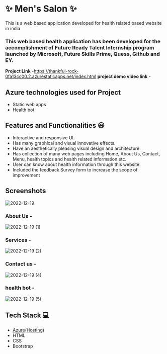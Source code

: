 # ✨  Men's Salon ✨

This is a web based application developed for health related based website in india

### This web based health application has been developed for the accomplishment of Future Ready Talent Internship program launched by Microsoft, Future Skills Prime, Quess, Github and EY.


**Project Link** -https://thankful-rock-0fa13cc00.2.azurestaticapps.net/index.html
**project demo video link** - 

## Azure technologies used for Project

- Static web apps
- Health bot

## Features and Functionalities 😃

- Interactive and responsive UI.
- Has many graphical and visual innovative effects.
- Have an aesthetically pleasing visual design and architecture.
- Has collection of many web pages including Home, About Us, Contact, Menu, health topics and health related information etc.
- User can know about health information through this website.
- Included the feedback Survey form to increase the scope of improvement 

## Screenshots
![2022-12-19](https://user-images.githubusercontent.com/117796419/208364494-bb919dd1-ea93-4d1f-a02b-1d4413ebb928.png)
### About Us -
![2022-12-19 (1)](https://user-images.githubusercontent.com/117796419/208364635-003f2146-ac31-40a5-a1da-6bd5e555afd7.png)
### Services -
![2022-12-19 (2)](https://user-images.githubusercontent.com/117796419/208364691-d3d5da3a-251a-4612-88ac-60e037e7f519.png)
### Contact us -
![2022-12-19 (4)](https://user-images.githubusercontent.com/117796419/208364757-7d2bc70f-02ff-4fbd-9cdc-3704e6ad9b7f.png)
### health bot -
![2022-12-19 (5)](https://user-images.githubusercontent.com/117796419/208364787-7a0e67b3-3716-446e-923f-85a724f2ae54.png)
## Tech Stack 💻

- [Azure(Hosting)](https://azure.microsoft.com/en-in/features/azure-portal/)
- HTML
- CSS
- Bootstrap
